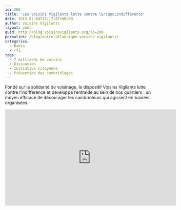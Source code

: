 ```yaml
---
id: 200
title: 'Les Voisins Vigilants lutte contre l&rsquo;indifférence'
date: 2013-07-04T13:17:57+00:00
author: Voisins Vigilants
layout: post
guid: http://blog.voisinsvigilants.org/?p=200
permalink: /blog/outre-atlantique-voisins-vigilants/
categories:
  - Radio
  - rfi
tags:
  - 7 milliards de voisins
  - Dissuasion
  - Initiative citoyenne
  - Prévention des cambriolages
---
```

Fondé sur la solidarité de voisinage, le dispositif Voisins Vigilants lutte contre l&rsquo;indifférence et développe l&rsquo;entraide au sein de nos quartiers : un moyen efficace de décourager les cambrioleurs qui agissent en bandes organisées.

<iframe width="560" height="315" src="https://www.youtube.com/embed/kB96dQjGlEc" frameborder="0" allow="accelerometer; autoplay; encrypted-media; gyroscope; picture-in-picture" allowfullscreen></iframe>
